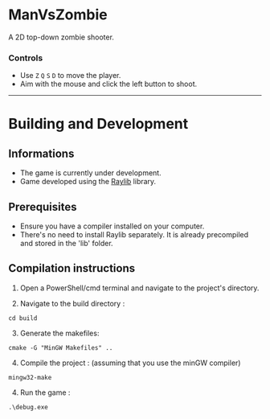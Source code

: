 # ManVsZombie 

A 2D top-down zombie shooter.

### Controls
- Use `Z` `Q` `S` `D` to move the player.
- Aim with the mouse and click the left button to shoot.

---

# Building and Development

## Informations
- The game is currently under development. 
- Game developed using the [Raylib](https://www.raylib.com/) library.

## Prerequisites
- Ensure you have a compiler installed on your computer.
- There's no need to install Raylib separately. It is already precompiled and stored in the 'lib' folder.

## Compilation instructions

1. Open a PowerShell/cmd terminal and navigate to the project's directory.
   
2. Navigate to the build directory : 
```
cd build 
```

3. Generate the makefiles:
```
cmake -G "MinGW Makefiles" ..
```

4. Compile the project : (assuming that you use the minGW compiler)   
``` 
mingw32-make 
```

4. Run the game :   
```
.\debug.exe
```
